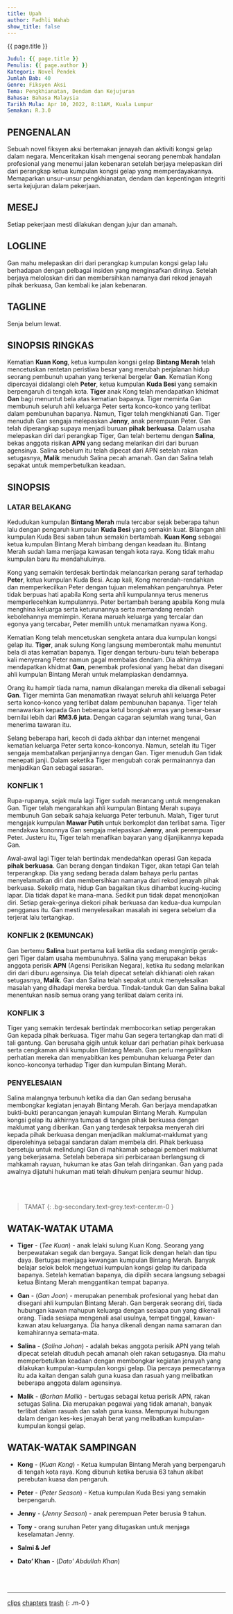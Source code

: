 ```yaml
---
title: Upah
author: Fadhli Wahab
show_title: false
---
```

<div class="hero my-6 py-6 text-center text-green">{{ page.title }}</div>

```yml
Judul: {{ page.title }}  
Penulis: {{ page.author }}  
Kategori: Novel Pendek  
Jumlah Bab: 40  
Genre: Fiksyen Aksi  
Tema: Pengkhianatan, Dendam dan Kejujuran  
Bahasa: Bahasa Malaysia  
Tarikh Mula: Apr 10, 2022, 8:11AM, Kuala Lumpur
Semakan: R.3.0
```

## PENGENALAN
Sebuah novel fiksyen aksi bertemakan jenayah dan aktiviti kongsi gelap dalam negara.  Menceritakan kisah mengenai seorang penembak handalan profesional yang menemui jalan kebenaran setelah berjaya melepaskan diri dari perangkap ketua kumpulan kongsi gelap yang memperdayakannya.  Memaparkan unsur-unsur pengkhianatan, dendam dan kepentingan integriti serta kejujuran dalam pekerjaan.

## MESEJ
Setiap pekerjaan mesti dilakukan dengan jujur dan amanah.

## LOGLINE
Gan mahu melepaskan diri dari perangkap kumpulan kongsi gelap lalu berhadapan dengan pelbagai insiden yang menginsafkan dirinya.  Setelah berjaya meloloskan diri dan membersihkan namanya dari rekod jenayah pihak berkuasa, Gan kembali ke jalan kebenaran.

## TAGLINE
Senja belum lewat.

## SINOPSIS RINGKAS
Kematian **Kuan Kong**, ketua kumpulan kongsi gelap **Bintang Merah** telah mencetuskan rentetan peristiwa besar yang merubah perjalanan hidup seorang pembunuh upahan yang terkenal bergelar **Gan**.  Kematian Kong dipercayai didalangi oleh **Peter**, ketua kumpulan **Kuda Besi** yang semakin berpengaruh di tengah kota.  **Tiger** anak Kong telah mendapatkan khidmat **Gan** bagi menuntut bela atas kematian bapanya.  Tiger meminta Gan membunuh seluruh ahli keluarga Peter serta konco-konco yang terlibat dalam pembunuhan bapanya.  Namun, Tiger telah mengkhianati Gan.  Tiger menuduh Gan sengaja melepaskan **Jenny**, anak perempuan Peter.  Gan telah diperangkap supaya menjadi buruan **pihak berkuasa**.  Dalam usaha melepaskan diri dari perangkap Tiger, Gan telah bertemu dengan **Salina**, bekas anggota risikan **APN** yang sedang melarikan diri dari buruan agensinya.  Salina sebelum itu telah dipecat dari APN setelah rakan setugasnya, **Malik** menuduh Salina pecah amanah.  Gan dan Salina telah sepakat untuk memperbetulkan keadaan.

## SINOPSIS

### LATAR BELAKANG
Kedudukan kumpulan **Bintang Merah** mula tercabar sejak beberapa tahun lalu dengan pengaruh kumpulan **Kuda Besi** yang semakin kuat.  Bilangan ahli kumpulan Kuda Besi saban tahun semakin bertambah.  **Kuan Kong** sebagai ketua kumpulan Bintang Merah bimbang dengan keadaan itu.  Bintang Merah sudah lama menjaga kawasan tengah kota raya.  Kong tidak mahu kumpulan baru itu mendahuluinya.

Kong yang semakin terdesak bertindak melancarkan perang saraf terhadap **Peter**, ketua kumpulan Kuda Besi.  Acap kali, Kong merendah-rendahkan dan memperkecilkan Peter dengan tujuan melemahkan pengaruhnya.  Peter tidak berpuas hati apabila Kong serta ahli kumpulannya terus menerus memperlecehkan kumpulannya.  Peter bertambah berang apabila Kong mula menghina keluarga serta keturunannya serta memandang rendah kebolehannya memimpin.  Kerana maruah keluarga yang tercalar dan egonya yang tercabar, Peter memilih untuk menamatkan nyawa Kong.

Kematian Kong telah mencetuskan sengketa antara dua kumpulan kongsi gelap itu.  **Tiger**, anak sulung Kong langsung memberontak mahu menuntut bela di atas kematian bapanya.  Tiger dengan terburu-buru telah beberapa kali menyerang Peter namun gagal membalas dendam.  Dia akhirnya mendapatkan khidmat **Gan**, penembak profesional yang hebat dan disegani ahli kumpulan Bintang Merah untuk melampiaskan dendamnya.

Orang itu hampir tiada nama, namun dikalangan mereka dia dikenali sebagai **Gan**.  Tiger meminta Gan menamatkan riwayat seluruh ahli keluarga Peter serta konco-konco yang terlibat dalam pembunuhan bapanya.  Tiger telah menawarkan kepada Gan beberapa ketul bongkah emas yang besar-besar bernilai lebih dari **RM3.6 juta**.  Dengan cagaran sejumlah wang tunai, Gan menerima tawaran itu.

Selang beberapa hari, kecoh di dada akhbar dan internet mengenai kematian keluarga Peter serta konco-konconya.  Namun, setelah itu Tiger sengaja membatalkan perjanjiannya dengan Gan.  Tiger menuduh Gan tidak menepati janji.  Dalam seketika Tiger mengubah corak permainannya dan menjadikan Gan sebagai sasaran.

### KONFLIK 1
Rupa-rupanya, sejak mula lagi Tiger sudah merancang untuk mengenakan Gan.  Tiger telah mengarahkan ahli kumpulan Bintang Merah supaya membunuh Gan sebaik sahaja keluarga Peter terbunuh.  Malah, Tiger turut mengajak kumpulan **Mawar Putih** untuk berkomplot dan terlibat sama.  Tiger mendakwa kononnya Gan sengaja melepaskan **Jenny**, anak perempuan Peter.  Justeru itu, Tiger telah menafikan bayaran yang dijanjikannya kepada Gan.

Awal-awal lagi Tiger telah bertindak mendedahkan operasi Gan kepada **pihak berkuasa**.  Gan berang dengan tindakan Tiger, akan tetapi Gan telah terperangkap.  Dia yang sedang berada dalam bahaya perlu pantas menyelamatkan diri dan membersihkan namanya dari rekod jenayah pihak berkuasa.  Sekelip mata, hidup Gan bagaikan tikus dihambat kucing-kucing lapar.  Dia tidak dapat ke mana-mana.  Sedikit pun tidak dapat menonjolkan diri.  Setiap gerak-gerinya diekori pihak berkuasa dan kedua-dua kumpulan pengganas itu.  Gan mesti menyelesaikan masalah ini segera sebelum dia terjerat lalu tertangkap.

### KONFLIK 2 (KEMUNCAK)
Gan bertemu **Salina** buat pertama kali ketika dia sedang mengintip gerak-geri Tiger dalam usaha membunuhnya.  Salina yang  merupakan bekas anggota perisik **APN** (Agensi Perisikan Negara), ketika itu sedang melarikan diri dari diburu agensinya.  Dia telah dipecat setelah dikhianati oleh rakan setugasnya, **Malik**.  Gan dan Salina telah sepakat untuk menyelesaikan masalah yang dihadapi mereka berdua.  Tindak-tanduk Gan dan Salina bakal menentukan nasib semua orang yang terlibat dalam cerita ini.

### KONFLIK 3
Tiger yang semakin terdesak bertindak membocorkan setiap pergerakan Gan kepada pihak berkuasa.  Tiger mahu Gan segera tertangkap dan mati di tali gantung.  Gan berusaha gigih untuk keluar dari perhatian pihak berkuasa serta cengkaman ahli kumpulan Bintang Merah.  Gan perlu mengalihkan perhatian mereka dan menyabitkan kes pembunuhan keluarga Peter dan konco-konconya terhadap Tiger dan kumpulan Bintang Merah.

### PENYELESAIAN
Salina malangnya terbunuh ketika dia dan Gan sedang berusaha membongkar kegiatan jenayah Bintang Merah.  Gan berjaya mendapatkan bukti-bukti perancangan jenayah kumpulan Bintang Merah.  Kumpulan kongsi gelap itu akhirnya tumpas di tangan pihak berkuasa dengan maklumat yang diberikan.  Gan yang terdesak terpaksa menyerah diri kepada pihak berkuasa dengan menjadikan maklumat-maklumat yang diperolehinya sebagai sandaran dalam membela diri.  Pihak berkuasa bersetuju untuk melindungi Gan di mahkamah sebagai pemberi maklumat yang bekerjasama.  Setelah beberapa siri perbicaraan berlangsung di mahkamah rayuan, hukuman ke atas Gan telah diringankan.  Gan yang pada awalnya dijatuhi hukuman mati telah dihukum penjara seumur hidup.

<div style="margin-top:4rem"></div>

> TAMAT
{: .bg-secondary.text-grey.text-center.m-0 }


## WATAK-WATAK UTAMA

- **Tiger** - (_Tee Kuan_) - anak lelaki sulung Kuan Kong.  Seorang yang berpewatakan segak dan bergaya.  Sangat licik dengan helah dan tipu daya.  Bertugas menjaga kewangan kumpulan Bintang Merah.  Banyak belajar selok belok mengetuai kumpulan kongsi gelap itu daripada bapanya.  Setelah kematian bapanya, dia dipilih secara langsung sebagai ketua Bintang Merah menggantikan tempat bapanya.

- **Gan** - (_Gan Joon_) - merupakan penembak profesional yang hebat dan disegani ahli kumpulan Bintang Merah.  Gan bergerak seorang diri,  tiada hubungan kawan mahupun keluarga dengan sesiapa pun yang dikenali orang.  Tiada sesiapa mengenali asal usulnya, tempat tinggal, kawan-kawan atau keluarganya.  Dia hanya dikenali dengan nama samaran dan kemahirannya semata-mata.

- **Salina** - (_Salina Johan_) - adalah bekas anggota perisik APN yang telah dipecat setelah dituduh pecah amanah oleh rakan setugasnya.  Dia mahu memperbetulkan keadaan dengan membongkar kegiatan jenayah yang dilakukan kumpulan-kumpulan kongsi gelap.  Dia percaya pemecatannya itu ada kaitan dengan salah guna kuasa dan rasuah yang melibatkan beberapa anggota dalam agensinya.

- **Malik** - (_Borhan Malik_) - bertugas sebagai ketua perisik APN, rakan setugas Salina.  Dia merupakan pegawai yang tidak amanah, banyak terlibat dalam rasuah dan salah guna kuasa.  Mempunyai hubungan dalam dengan kes-kes jenayah berat yang melibatkan kumpulan-kumpulan kongsi gelap.


## WATAK-WATAK SAMPINGAN

- **Kong** - (_Kuan Kong_) - Ketua kumpulan Bintang Merah yang berpengaruh di tengah kota raya.  Kong dibunuh ketika berusia 63 tahun akibat perebutan kuasa dan pengaruh.

- **Peter** - (_Peter Season_) - Ketua kumpulan Kuda Besi yang semakin berpengaruh.

- **Jenny** - (_Jenny Season_) - anak perempuan Peter berusia 9 tahun.

- **Tony** - orang suruhan Peter yang ditugaskan untuk menjaga keselamatan Jenny.

- **Salmi &amp; Jef**

- **Dato’ Khan** - (_Dato' Abdullah Khan_)

<div style="margin-top:4rem"></div>

***

[clips](./clips)
[chapters](./chapters)
[trash](./trash)
{: .m-0 }

<div style="margin-top:4rem"></div>
<style>
.markdown-body h3{ color:seagreen }
.markdown-body p{ text-indent:4rem;margin-bottom:16px; }
.markdown-body li p,
.markdown-body .m-0 p,
.markdown-body blockquote p{ text-indent:unset;margin-bottom:.5rem; }
</style>
